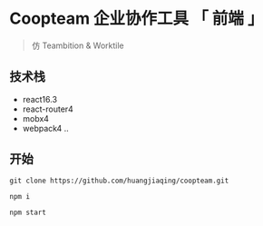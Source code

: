 # Coopteam 企业协作工具 「 前端 」

> 仿 Teambition & Worktile

## 技术栈

- react16.3
- react-router4
- mobx4
- webpack4
..

## 开始

```
git clone https://github.com/huangjiaqing/coopteam.git

npm i

npm start
```